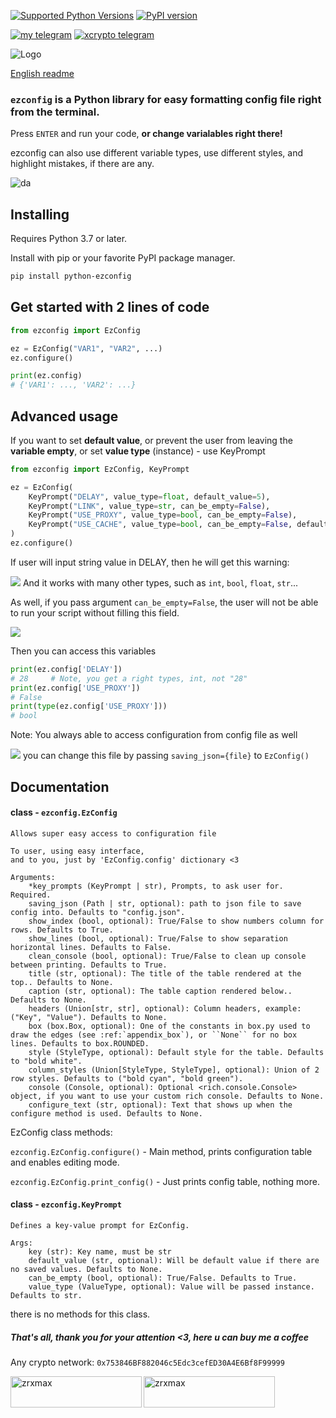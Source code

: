 [![Supported Python Versions](https://img.shields.io/pypi/pyversions/rich/13.2.0)](https://pypi.org/project/python-ezconfig) [![PyPI version](https://badge.fury.io/py/python-ezconfig.svg)](https://badge.fury.io/py/python-ezconfig) 

[![my telegram](https://img.shields.io/badge/my-telegram-blue)](https://t.me/zrxmax) [![xcrypto telegram](https://img.shields.io/badge/xcrypto%20+=%20dev-telegram-blue)](https://t.me/+vx4yLtrRcvAyZWM0)

![Logo](https://i.imgur.com/mbH37Fx.png)

[English readme](https://github.com/textualize/rich/blob/master/README.md)

### `ezconfig` is a Python library for easy formatting config file right from the terminal.

Press `ENTER` and run your code, **or change varialables right there!** 

ezconfig can also use different variable types, use different styles, and highlight mistakes, if there are any.

![da](https://i.imgur.com/oF4ArPE.jpg)

## Installing

Requires Python 3.7 or later.

Install with pip or your favorite PyPI package manager.

```sh
pip install python-ezconfig
```

## Get started with 2 lines of code

```python
from ezconfig import EzConfig

ez = EzConfig("VAR1", "VAR2", ...)
ez.configure()

print(ez.config)
# {'VAR1': ..., 'VAR2': ...}
```

## Advanced usage

If you want to set **default value**, or prevent the user from leaving the **variable empty**, or set **value type** (instance) - use KeyPrompt

```python
from ezconfig import EzConfig, KeyPrompt

ez = EzConfig(
    KeyPrompt("DELAY", value_type=float, default_value=5),
    KeyPrompt("LINK", value_type=str, can_be_empty=False),
    KeyPrompt("USE_PROXY", value_type=bool, can_be_empty=False),
    KeyPrompt("USE_CACHE", value_type=bool, can_be_empty=False, default_value=False),
)
ez.configure()
```
If user will input string value in DELAY, then he will get this warning:

![](https://i.imgur.com/PhDSCwq.jpg)
And it works with many other types, such as `int`, `bool`, `float`, `str`...

As well, if you pass argument `can_be_empty=False`, the user will not be able to run your script without filling this field.

![](https://i.imgur.com/AFr112n.jpg)

Then you can access this variables
```python
print(ez.config['DELAY'])
# 28     # Note, you get a right types, int, not "28"
print(ez.config['USE_PROXY'])
# False
print(type(ez.config['USE_PROXY']))
# bool
```

Note: You always able to access configuration from config file as well

![](https://i.imgur.com/bt5VbhD.png)
you can change this file by passing `saving_json={file}` to `EzConfig()`

## Documentation

#### class - `ezconfig.EzConfig`

    Allows super easy access to configuration file

    To user, using easy interface,
    and to you, just by 'EzConfig.config' dictionary <3

    Arguments:
        *key_prompts (KeyPrompt | str), Prompts, to ask user for. Required.
        saving_json (Path | str, optional): path to json file to save config into. Defaults to "config.json".
        show_index (bool, optional): True/False to show numbers column for rows. Defaults to True.
        show_lines (bool, optional): True/False to show separation horizontal lines. Defaults to False.
        clean_console (bool, optional): True/False to clean up console between printing. Defaults to True.
        title (str, optional): The title of the table rendered at the top.. Defaults to None.
        caption (str, optional): The table caption rendered below.. Defaults to None.
        headers (Union[str, str], optional): Column headers, example: ("Key", "Value"). Defaults to None.
        box (box.Box, optional): One of the constants in box.py used to draw the edges (see :ref:`appendix_box`), or ``None`` for no box lines. Defaults to box.ROUNDED.
        style (StyleType, optional): Default style for the table. Defaults to "bold white".
        column_styles (Union[StyleType, StyleType], optional): Union of 2 row styles. Defaults to ("bold cyan", "bold green").
        console (Console, optional): Optional <rich.console.Console> object, if you want to use your custom rich console. Defaults to None.
        configure_text (str, optional): Text that shows up when the configure method is used. Defaults to None.

EzConfig class methods:

`ezconfig.EzConfig.configure()` - Main method, prints configuration table and enables editing mode.

`ezconfig.EzConfig.print_config()` - Just prints config table, nothing more.



#### class - `ezconfig.KeyPrompt`

    Defines a key-value prompt for EzConfig.

    Args:
        key (str): Key name, must be str
        default_value (str, optional): Will be default value if there are no saved values. Defaults to None.
        can_be_empty (bool, optional): True/False. Defaults to True.
        value_type (ValueType, optional): Value will be passed instance. Defaults to str.

there is no methods for this class.

##### That's all, thank you for your attention <3, here u can buy me a coffee
Any crypto network: `0x753846BF882046c5Edc3cefED30A4E6Bf8F99999`
<p><a href="https://www.buymeacoffee.com/zrxmax"> <img align="left" src="https://cdn.buymeacoffee.com/buttons/v2/default-yellow.png" height="50" width="210" alt="zrxmax" /></a><a href="https://ko-fi.com/zrxmax"> <img align="left" src="https://cdn.ko-fi.com/cdn/kofi3.png?v=3" height="50" width="210" alt="zrxmax" /></a></p><br><br></p>